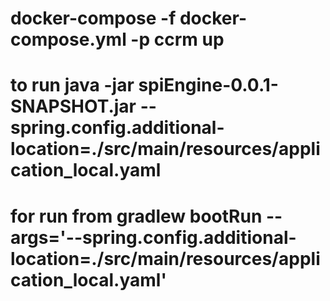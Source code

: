 # docker-compose -f docker-compose.yml -p ccrm up
# to run java -jar spiEngine-0.0.1-SNAPSHOT.jar  --spring.config.additional-location=./src/main/resources/application_local.yaml
# for run from gradlew bootRun --args='--spring.config.additional-location=./src/main/resources/application_local.yaml' 